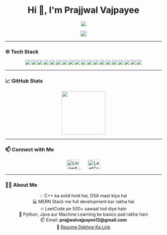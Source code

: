 <h1 align="center">Hi 👋, I'm Prajjwal Vajpayee</h1>

<p align="center">
  <img src="https://readme-typing-svg.herokuapp.com?font=Fira+Code&duration=2500&pause=700&color=00FFAA&center=true&vCenter=true&width=380&lines=React+%7C+Next+%7C+Node+%7C+MongoDB;Always+learning+something+new+💡" />
</p>

<p align="center">
  <img src="https://komarev.com/ghpvc/?username=prajjwalvajpayee&style=flat-square&color=000000" height="20"/>
</p>

---

### ⚙️ Tech Stack
<p align="center">
  <img src="https://img.shields.io/badge/JavaScript-F7DF1E?style=for-the-badge&logo=javascript&logoColor=black" />
  <img src="https://img.shields.io/badge/TypeScript-3178C6?style=for-the-badge&logo=typescript&logoColor=white" />
  <img src="https://img.shields.io/badge/React-20232A?style=for-the-badge&logo=react&logoColor=61DAFB" />
  <img src="https://img.shields.io/badge/Next.js-black?style=for-the-badge&logo=next.js&logoColor=white" />
  <img src="https://img.shields.io/badge/Node.js-339933?style=for-the-badge&logo=nodedotjs&logoColor=white" />
  <img src="https://img.shields.io/badge/Express.js-404D59?style=for-the-badge&logo=express&logoColor=white" />
  <img src="https://img.shields.io/badge/MongoDB-4EA94B?style=for-the-badge&logo=mongodb&logoColor=white" />
  <img src="https://img.shields.io/badge/MySQL-005C84?style=for-the-badge&logo=mysql&logoColor=white" />
  <img src="https://img.shields.io/badge/PostgreSQL-336791?style=for-the-badge&logo=postgresql&logoColor=white" />
  <img src="https://img.shields.io/badge/Tailwind_CSS-38B2AC?style=for-the-badge&logo=tailwind-css&logoColor=white" />
  <img src="https://img.shields.io/badge/Bootstrap-563D7C?style=for-the-badge&logo=bootstrap&logoColor=white" />
  <img src="https://img.shields.io/badge/Redux-764ABC?style=for-the-badge&logo=redux&logoColor=white" />
  <img src="https://img.shields.io/badge/Python-3776AB?style=for-the-badge&logo=python&logoColor=white" />
  <img src="https://img.shields.io/badge/Java-ED8B00?style=for-the-badge&logo=java&logoColor=white" />
  <img src="https://img.shields.io/badge/C++-00599C?style=for-the-badge&logo=c%2B%2B&logoColor=white" />
  <img src="https://img.shields.io/badge/Postman-FF6C37?style=for-the-badge&logo=postman&logoColor=white" />
  <img src="https://img.shields.io/badge/Git-F05032?style=for-the-badge&logo=git&logoColor=white" />
  <img src="https://img.shields.io/badge/GitHub-181717?style=for-the-badge&logo=github&logoColor=white" />
  <img src="https://img.shields.io/badge/VS%20Code-007ACC?style=for-the-badge&logo=visual-studio-code&logoColor=white" />
</p>

---

### 📈 GitHub Stats
<p align="center">
  <img src="https://github-readme-streak-stats.herokuapp.com/?user=prajjwalvajpayee&theme=radical&hide_border=true" height="140"/>
</p>

---

### 📫 Connect with Me
<p align="center">
  <a href="https://linkedin.com/in/prajjwal-vajpayee-9899b0259" target="_blank">
    <img src="https://raw.githubusercontent.com/rahuldkjain/github-profile-readme-generator/master/src/images/icons/Social/linked-in-alt.svg" alt="LinkedIn" height="30" width="40" />
  </a>
  &nbsp;&nbsp;&nbsp;&nbsp;&nbsp;
  <a href="https://www.leetcode.com/prajjwalvajpayee12" target="_blank">
    <img src="https://raw.githubusercontent.com/rahuldkjain/github-profile-readme-generator/master/src/images/icons/Social/leet-code.svg" alt="LeetCode" height="30" width="40" />
  </a>
</p>

---

### 🙋‍♂️ About Me

<p align="center">
  💡 C++ ka solid hold hai, DSA mast kiya hai  
  <br/>💻 MERN Stack me full development kar rakha hai  
  <br/>🔥 LeetCode pe 500+ sawaal tod diye hain  
  <br/>🧠 Python, Java aur Machine Learning ke basics pad rakhe hain  
  <br/>📫 Email: <strong>prajjwalvajpayee12@gmail.com</strong>  
  <br/>📄 <a href="https://drive.google.com/file/d/1DrWhLxgbKgVjMw8saMetoXemxLWueUZO/view?usp=sharing" target="_blank">Resume Dekhne Ka Link</a>
</p>

